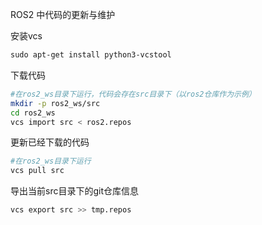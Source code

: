 ROS2 中代码的更新与维护

安装vcs

```Apache
sudo apt-get install python3-vcstool
```

下载代码

```Bash
#在ros2_ws目录下运行，代码会存在src目录下（以ros2仓库作为示例）
mkdir -p ros2_ws/src
cd ros2_ws
vcs import src < ros2.repos
```

更新已经下载的代码

```Bash
#在ros2_ws目录下运行
vcs pull src
```

导出当前src目录下的git仓库信息

```Bash
vcs export src >> tmp.repos
```